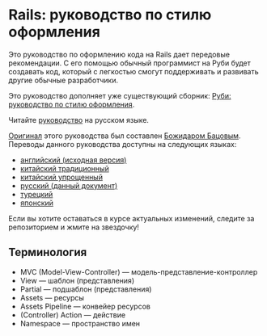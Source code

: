 # Rails: руководство по стилю оформления

Это руководство по оформлению кода на Rails дает передовые рекомендации. С его
помощью обычный программист на Руби будет создавать код, который с легкостью
смогут поддерживать и развивать другие обычные разработчики.

Это руководство дополняет уже существующий сборник:
[Руби: руководство по стилю оформления][ruby-style-guide].

Читайте [руководство][russian] на русском языке.

[Оригинал][english] этого руководства был составлен
[Божидаром Бацовым][bbatsov]. Переводы данного руководства доступны на
следующих языках:

* [английский (исходная версия)][english]
* [китайский традиционный](https://github.com/JuanitoFatas/rails-style-guide/blob/master/README-zhTW.md)
* [китайский упрощенный](https://github.com/JuanitoFatas/rails-style-guide/blob/master/README-zhCN.md)
* [русский (данный документ)](https://github.com/arbox/rails-style-guide/blob/master/README-ruRU.md)
* [турецкий](https://github.com/tolgaavci/rails-style-guide/blob/master/README-trTR.md)
* [японский](https://github.com/satour/rails-style-guide/blob/master/README-jaJA.md)

Если вы хотите оставаться в курсе актуальных изменений, следите за репозиторием
и жмите на звездочку!

## Терминология

* МVC (Model-View-Controller) &mdash; модель-представление-контроллер
* View &mdash; шаблон (представления)
* Partial &mdash; подшаблон (представления)
* Assets &mdash; ресурсы
* Assets Pipeline &mdash; конвейер ресурсов
* (Controller) Action &mdash; действие
* Namespace &mdash; пространство имен

[russian]: https://github.com/arbox/rails-style-guide/blob/master/README-ruRU.md
[english]: https://github.com/bbatsov/rails-style-guide/blob/master/README.md
[bbatsov]: https://github.com/bbatsov
[ruby-style-guide]: https://github.com/arbox/ruby-style-guide/blob/master/README-ruRU.md
